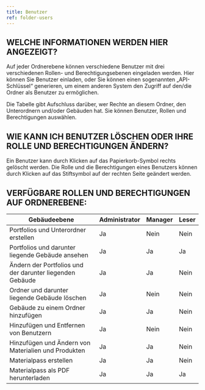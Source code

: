```yaml
---
title: Benutzer
ref: folder-users
---
```


## WELCHE INFORMATIONEN WERDEN HIER ANGEZEIGT?
Auf jeder Ordnerebene können verschiedene Benutzer mit drei verschiedenen Rollen- und Berechtigungsebenen eingeladen werden. Hier können Sie Benutzer einladen, oder Sie können einen sogenannten „API-Schlüssel“ generieren, um einem anderen System den Zugriff auf den/die Ordner als Benutzer zu ermöglichen.

Die Tabelle gibt Aufschluss darüber, wer Rechte an diesem Ordner, den Unterordnern und/oder Gebäuden hat. Sie können Benutzer, Rollen und Berechtigungen auswählen.

## WIE KANN ICH BENUTZER LÖSCHEN ODER IHRE ROLLE UND BERECHTIGUNGEN ÄNDERN?
Ein Benutzer kann durch Klicken auf das Papierkorb-Symbol rechts gelöscht werden. Die Rolle und die Berechtigungen eines Benutzers können durch Klicken auf das Stiftsymbol auf der rechten Seite geändert werden.

## VERFÜGBARE ROLLEN UND BERECHTIGUNGEN AUF ORDNEREBENE:

|Gebäudeebene                                            | Administrator | Manager | Leser |
|--------------------------------------------------------|---------------|---------|-------|
|Portfolios und Unterordner erstellen                    | Ja            | Nein    | Nein  |
|Portfolios und darunter liegende Gebäude ansehen        | Ja            | Ja      | Ja    |
|Ändern der Portfolios und der darunter liegenden Gebäude| Ja            | Ja      | Nein  |
|Ordner und darunter liegende Gebäude löschen            | Ja            | Nein    | Nein  |
|Gebäude zu einem Ordner hinzufügen                      | Ja            | Ja      | Nein  |
|Hinzufügen und Entfernen von Benutzern                  | Ja            | Nein    | Nein  |
|Hinzufügen und Ändern von Materialien und Produkten     | Ja            | Ja      | Nein  |
|Materialpass erstellen                                  | Ja            | Ja      | Nein  |
|Materialpass als PDF herunterladen                      | Ja            | Ja      | Ja    |